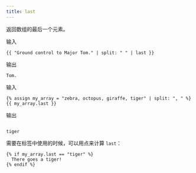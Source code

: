 ```yaml
---
title: last
---
```


返回数组的最后一个元素。

输入
```liquid
{{ "Ground control to Major Tom." | split: " " | last }}
```

输出
```text
Tom.
```

输入
```liquid
{% assign my_array = "zebra, octopus, giraffe, tiger" | split: ", " %}
{{ my_array.last }}
```

输出
```text

tiger
```

需要在标签中使用的时候，可以用点来计算 `last`：

```liquid
{% if my_array.last == "tiger" %}
  There goes a tiger!
{% endif %}
```
